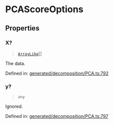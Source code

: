 # PCAScoreOptions

## Properties

### X?

> [`ArrayLike`](../types/ArrayLike.md)[]

The data.

Defined in:  [generated/decomposition/PCA.ts:792](https://github.com/transitive-bullshit/scikit-learn-ts/blob/b59c1ff/packages/sklearn/src/generated/decomposition/PCA.ts#L792)

### y?

> `any`

Ignored.

Defined in:  [generated/decomposition/PCA.ts:797](https://github.com/transitive-bullshit/scikit-learn-ts/blob/b59c1ff/packages/sklearn/src/generated/decomposition/PCA.ts#L797)
